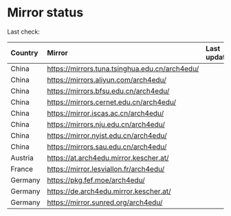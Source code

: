 <script src="./time.js"></script>
# Mirror status
Last check: <script type="text/javascript">localize(1724800835.3071818);</script>

|Country|Mirror|Last update|
|:------|:-----|:----------|
|China|https://mirrors.tuna.tsinghua.edu.cn/arch4edu/|<script type="text/javascript">localize(1724783862);</script>|
|China|https://mirrors.aliyun.com/arch4edu/|<script type="text/javascript">localize(1724783862);</script>|
|China|https://mirrors.bfsu.edu.cn/arch4edu/|<script type="text/javascript">localize(1724783862);</script>|
|China|https://mirrors.cernet.edu.cn/arch4edu/|<script type="text/javascript">localize(1724783862);</script>|
|China|https://mirror.iscas.ac.cn/arch4edu/|<script type="text/javascript">localize(1724741237);</script>|
|China|https://mirrors.nju.edu.cn/arch4edu/|<script type="text/javascript">localize(1724741237);</script>|
|China|https://mirror.nyist.edu.cn/arch4edu/|<script type="text/javascript">localize(1724741237);</script>|
|China|https://mirrors.sau.edu.cn/arch4edu/|<script type="text/javascript">localize(1724741237);</script>|
|Austria|https://at.arch4edu.mirror.kescher.at/|<script type="text/javascript">localize(1724783862);</script>|
|France|https://mirror.lesviallon.fr/arch4edu/|<script type="text/javascript">localize(1724741237);</script>|
|Germany|https://pkg.fef.moe/arch4edu/|<script type="text/javascript">localize(1724783862);</script>|
|Germany|https://de.arch4edu.mirror.kescher.at/|<script type="text/javascript">localize(1724783862);</script>|
|Germany|https://mirror.sunred.org/arch4edu/|<script type="text/javascript">localize(1724783862);</script>|

<script src="./tablefilter/tablefilter.js"></script>
<script src="./table.js"></script>